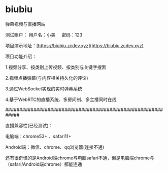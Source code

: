 # biubiu
弹幕视频与直播网站

测试账户：
用户名：小美  &nbsp;&nbsp;&nbsp; 密码：123

项目演示地址：[https://biubiu.zcdev.xyz](https://biubiu.zcdev.xyz)

项目功能介绍：

1.视频分享、按类别上传视频、按类别与关键字搜索

2.视频点播弹幕(与内容相关持久化的评论)

3.通过WebSocket实现的实时弹幕系统

4.基于WebRTC的直播系统、多房间制、多主播同时在线


#############################################################

直播兼容性(已经测试)：

电脑端：chrome53+ 、safari11+ 

Android端：微信、chrome、qq浏览器(连接不通)

还有很奇怪的是Android端chrome与电脑safari不通，但是电脑端chrome与（safari/Android端chrome）都能连通

